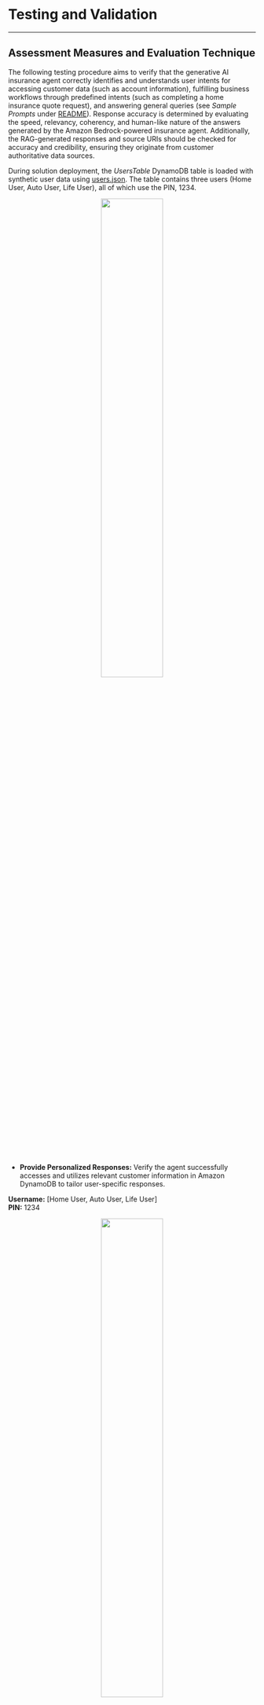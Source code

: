 # Testing and Validation
---

## Assessment Measures and Evaluation Technique

The following testing procedure aims to verify that the generative AI insurance agent correctly identifies and understands user intents for accessing customer data (such as account information), fulfilling business workflows through predefined intents (such as completing a home insurance quote request), and answering general queries (see _Sample Prompts_ under [README](../README.md)). Response accuracy is determined by evaluating the speed, relevancy, coherency, and human-like nature of the answers generated by the Amazon Bedrock-powered insurance agent. Additionally, the RAG-generated responses and source URIs should be checked for accuracy and credibility, ensuring they originate from customer authoritative data sources.

During solution deployment, the _UsersTable_ DynamoDB table is loaded with synthetic user data using [users.json](../agent/lambda/users-data-loader/users.json). The table contains three users (Home User, Auto User, Life User), all of which use the PIN, 1234.

<p align="center">
  <img src="../design/users-table.png" width="50%" height="50%">
</p>

- **Provide Personalized Responses:** Verify the agent successfully accesses and utilizes relevant customer information in Amazon DynamoDB to tailor user-specific responses.

**Username:** [Home User, Auto User, Life User]<br />
**PIN:** 1234

<p align="center">
  <img src="../design/customer-data.png" width="50%" height="50%">
</p>

❗ The use of PIN authentication within the agent is for demonstration purposes only and should not be used in any production implementation.

- **Curate Opinionated Answers:** Validate that opinionated questions are met with credible answers by the agent correctly sourcing replies based on authoritative customer documents and webpages indexed by Amazon Kendra.

<p align="center">
  <img src="../design/opinionated.png" width="50%" height="50%">
</p>

- **Deliver Contextual Generation:** Determine the agent's ability to provide contextually relevant responses based on previous chat history.

<p align="center">
  <img src="../design/contextual.png" width="50%" height="50%">
</p>

- **Access General Knowledge:** Confirm the agent's access to general knowledge information for non-customer-specific, non-opinionated queries that require accurate and coherent retorts based on Amazon Bedrock FM training data and RAG.

<p align="center">
  <img src="../design/general.png" >
</p>

- **Execute Pre-Defined Intents:** Ensure the agent correctly interprets and conversationally fulfills user prompts that are intended to be routed to predefined intents, such as completing an auto insurace quote request as part of a business workflow.

<p align="center">
  <img src="../design/pre-defined.png">
</p>

The following is the resultant loan application document completed through the conversational flow:

<p align="center">
  <img src="../design/home-quote-request.png" width="80%" height="80%">
</p>

Multi-channel support functionality can be tested in conjunction with the above assessment measures across Web, SMS, and Voice channels.

> - [Integrating an Amazon Lex V2 bot with a contact center](https://docs.aws.amazon.com/lexv2/latest/dg/contact-center.html)
> - [Integrating an Amazon Lex V2 bot with Twilio SMS](https://docs.aws.amazon.com/lexv2/latest/dg/deploy-twilio-sms.html)
> - [Integrating an Amazon Lex V2 bot with Slack](https://docs.aws.amazon.com/lexv2/latest/dg/deploy-slack.html)

# Conclusion

Although the solution in this post showcases the capabilities of a generative AI insurance agent powered by Amazon Bedrock, it is essential to recognize that this solution is not production-ready. Rather, it serves as an illustrative example for developers aiming to create personalized conversational agents for diverse applications like virtual workers and customer support systems. A developer’s path to production would iterate on this sample solution with the following considerations.

## Security and Privacy

Ensure data security and user privacy throughout the implementation process. Implement appropriate access controls and encryption mechanisms to protect sensitive information. Solutions like the generative AI insurance agent will benefit from data which is not yet available to the underlying FM, which often means you will want to use your own private data for the biggest jump in capability.

- Keep it secret, keep it safe - You will want this data to stay completely protected, secure, and private during the generative process, and want control over how this data is shared and used.
- Establish usage guardrails - Understand how data is used by a service before making it available to your teams. Create and distribute the rules for what data can be used with what service. Make these clear to your teams so they can move quickly and prototype safely.
- Involve Legal, sooner rather than later - Have your Legal teams review the T&Cs and service cards of the services you plan to use before you start running any sensitive data through them. Your Legal partners have never been more important than they are today.

As an example of how we are thinking about this at AWS with Amazon Bedrock: All data is encrypted and does not leave your VPC, and Bedrock makes a separate copy of the base Foundational Model that is accessible only to the customer, and fine-tunes or trains this private copy of the model.

## User Acceptance Testing (UAT)

Conduct UAT with real users to evaluate the performance, usability, and satisfaction of the generative AI insurance agent. Gather feedback and make necessary improvements based on user input.

## Deployment and Monitoring

Deploy the fully-tested agent on AWS, and implement monitoring and logging to track its performance, identify issues, and optimize the system as needed. [AWS Lambda monitoring and troubleshooting features](https://docs.aws.amazon.com/lambda/latest/dg/lambda-monitoring.html) are enabled by default for the agent's Lambda handler.

## Maintenance and Updates

Regularly update the agent with the latest FM versions and data to enhance its accuracy and effectiveness. Monitor customer-specific data in DynamoDB and synchronize Amazon Kendra data source indexing as needed.

By following this guide, you can successfully implement, test, and validate a reliable generative AI insurance agent, providing users with accurate and personalized insurance assistance through natural language conversations.

## Resources
- [Generative AI on AWS](https://aws.amazon.com/generative-ai/)
- [AWS Amplify](https://aws.amazon.com/amplify/)
- [Amazon Bedrock](https://aws.amazon.com/bedrock/)
- [Amazon DynamoDB](https://aws.amazon.com/dynamodb/)
- [Amazon Kendra](https://aws.amazon.com/kendra/)
- [AWS Lambda](https://docs.aws.amazon.com/lambda/latest/dg/getting-started.html)
- [Amazon Lex](https://aws.amazon.com/lex/)
- [LangChain Conversational Agent](https://python.langchain.com/docs/modules/agents/agent_types/chat_conversation_agent)

❗ **Please note:** _Sample code, software libraries, command line tools, proofs of concept, templates, or other related technology are provided as AWS Content or Third-Party Content under the AWS Customer Agreement, or the relevant written agreement between you and AWS (whichever applies). You should not use this AWS Content or Third-Party Content in your production accounts, or on production or other critical data. You are responsible for testing, securing, and optimizing the AWS Content or Third-Party Content, such as sample code, as appropriate for production grade use based on your specific quality control practices and standards. Deploying AWS Content or Third-Party Content may incur AWS charges for creating or using AWS chargeable resources, such as running Amazon EC2 instances or using Amazon S3 storage._

---

## Clean Up
see [Clean Up](../documentation/clean-up.md)

---

Copyright Amazon.com, Inc. or its affiliates. All Rights Reserved.
SPDX-License-Identifier: MIT-0
